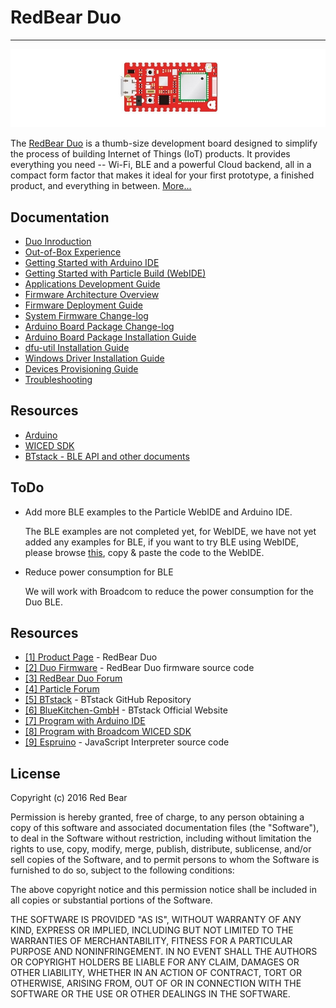 
# RedBear Duo
---

![image](docs/images/RBDuo.png)

The [RedBear Duo](http://www.redbear.cc/duo) is a thumb-size development board designed to simplify the process of building Internet of Things (IoT) products. It provides everything you need -- Wi-Fi, BLE and a powerful Cloud backend, all in a compact form factor that makes it ideal for your first prototype, a finished product, and everything in between. [More...](docs/duo_introduction.md)


## Documentation

* [Duo Inroduction](docs/duo_introduction.md)
* [Out-of-Box Experience](docs/out_of_box_experience.md)
* [Getting Started with Arduino IDE](docs/getting_started_with_arduino_ide.md)
* [Getting Started with Particle Build (WebIDE)](docs/getting_started_with_particle_build.md)
* [Applications Development Guide](docs/applications_development_guide.md)
* [Firmware Architecture Overview](docs/firmware_architecture_overview.md)
* [Firmware Deployment Guide](docs/firmware_deployment_guide.md)
* [System Firmware Change-log](docs/system_firmware_changelog.md)
* [Arduino Board Package Change-log](docs/arduino_board_package_changelog.md)
* [Arduino Board Package Installation Guide](docs/arduino_board_package_installation_guide.md)
* [dfu-util Installation Guide](docs/dfu-util_installation_guide.md)
* [Windows Driver Installation Guide](docs/windows_driver_installation_guide.md)
* [Devices Provisioning Guide](docs/devices_provisioning_guide.md)
* [Troubleshooting](docs/troubleshooting.md)


## Resources

* [Arduino](https://github.com/redbear/STM32-Arduino)
* [WICED SDK](https://github.com/redbear/WICED-SDK)
* [BTstack - BLE API and other documents](https://github.com/bluekitchen/btstack/)


## ToDo

* Add more BLE examples to the Particle WebIDE and Arduino IDE.

	The BLE examples are not completed yet, for WebIDE, we have not yet added any examples for BLE, if you want to try BLE using WebIDE, please browse [this](https://github.com/redbear/STM32-Arduino/tree/master/arduino/libraries/RedBear_Duo/examples/03.BLE), copy & paste the code to the WebIDE.

* Reduce power consumption for BLE

	We will work with Broadcom to reduce the power consumption for the Duo BLE.


## Resources

* [[1] Product Page](http://redbear.cc/duo/) - RedBear Duo
* [[2] Duo Firmware](https://github.com/redbear/firmware) - RedBear Duo firmware source code
* [[3] RedBear Duo Forum](http://discuss.redbear.cc)
* [[4] Particle Forum](https://community.particle.io)
* [[5] BTstack](https://github.com/bluekitchen/btstack) - BTstack GitHub Repository
* [[6] BlueKitchen-GmbH](https://bluekitchen-gmbh.com/) - BTstack Official Website
* [[7] Program with Arduino IDE](https://github.com/redbear/STM32-Arduino)
* [[8] Program with Broadcom WICED SDK](https://github.com/redbear/WICED-SDK)
* [[9] Espruino](https://github.com/redbear/Espruino) - JavaScript Interpreter source code


## License

Copyright (c) 2016 Red Bear

Permission is hereby granted, free of charge, to any person obtaining a copy of this software and associated documentation files (the "Software"), to deal in the Software without restriction, including without limitation the rights to use, copy, modify, merge, publish, distribute, sublicense, and/or sell copies of the Software, and to permit persons to whom the Software is furnished to do so, subject to the following conditions:

The above copyright notice and this permission notice shall be included in all copies or substantial portions of the Software.

THE SOFTWARE IS PROVIDED "AS IS", WITHOUT WARRANTY OF ANY KIND, EXPRESS OR IMPLIED, INCLUDING BUT NOT LIMITED TO THE WARRANTIES OF MERCHANTABILITY, FITNESS FOR A PARTICULAR PURPOSE AND NONINFRINGEMENT. IN NO EVENT SHALL THE AUTHORS OR COPYRIGHT HOLDERS BE LIABLE FOR ANY CLAIM, DAMAGES OR OTHER LIABILITY, WHETHER IN AN ACTION OF CONTRACT, TORT OR OTHERWISE, ARISING FROM, OUT OF OR IN CONNECTION WITH THE SOFTWARE OR THE USE OR OTHER DEALINGS IN THE SOFTWARE.

